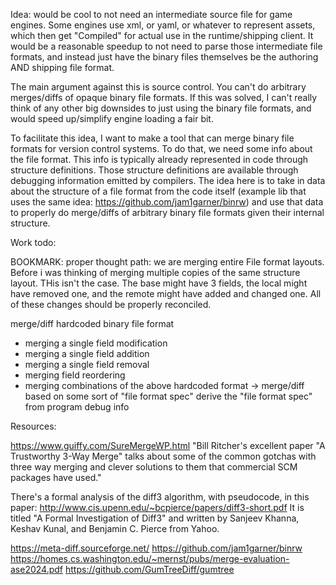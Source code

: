 ﻿Idea: would be cool to not need an intermediate source file for game engines. Some engines use xml, or yaml, or whatever to represent assets, 
which then get "Compiled" for actual use in the runtime/shipping client. It would be a reasonable speedup to not need to parse those intermediate file formats, 
and instead just have the binary files themselves be the authoring AND shipping file format.

The main argument against this is source control. You can't do arbitrary merges/diffs of opaque binary file formats. 
If this was solved, I can't really think of any other big downsides to just using the binary file formats, and would speed up/simplify engine loading a fair bit.

To facilitate this idea, I want to make a tool that can merge binary file formats for version control systems. 
To do that, we need some info about the file format. This info is typically already represented in code through structure definitions. 
Those structure definitions are available through debugging information emitted by compilers. 
The idea here is to take in data about the structure of a file format from the code itself (example lib that uses the same idea: https://github.com/jam1garner/binrw) 
and use that data to properly do merge/diffs of arbitrary binary file formats given their internal structure.

Work todo:

BOOKMARK: 
proper thought path: we are merging entire File format layouts. 
Before i was thinking of merging multiple copies of the same structure layout. THis isn't the case.
The base might have 3 fields, the local might have removed one, and the remote might have added and changed one.
All of these changes should be properly reconciled.

merge/diff hardcoded binary file format
- merging a single field modification
- merging a single field addition
- merging a single field removal
- merging field reordering
- merging combinations of the above
hardcoded format -> merge/diff based on some sort of "file format spec"
derive the "file format spec" from program debug info




Resources:

https://www.guiffy.com/SureMergeWP.html "Bill Ritcher's excellent paper "A Trustworthy 3-Way Merge" talks about some of the common gotchas with three way merging and clever solutions to them that commercial SCM packages have used."

There's a formal analysis of the diff3 algorithm, with pseudocode, in this paper: http://www.cis.upenn.edu/~bcpierce/papers/diff3-short.pdf
It is titled "A Formal Investigation of Diff3" and written by Sanjeev Khanna, Keshav Kunal, and Benjamin C. Pierce from Yahoo.



https://meta-diff.sourceforge.net/
https://github.com/jam1garner/binrw
https://homes.cs.washington.edu/~mernst/pubs/merge-evaluation-ase2024.pdf
https://github.com/GumTreeDiff/gumtree


